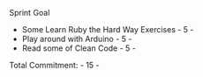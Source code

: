 Sprint Goal

 - Some Learn Ruby the Hard Way Exercises - 5 -
 - Play around with Arduino - 5 -
 - Read some of Clean Code - 5 -

Total Commitment: - 15 -
